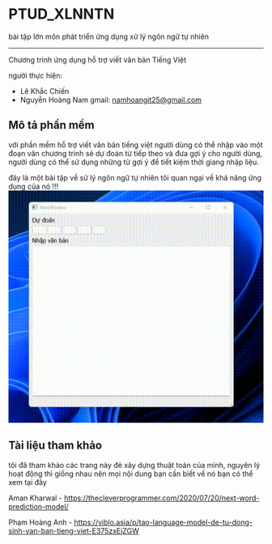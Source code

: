 
# PTUD_XLNNTN
bài tập lớn môn phát triển ứng dụng xử lý ngôn ngữ tự nhiên
______________________________________________________________________
Chương trình ứng dụng hỗ trợ viết văn bản Tiếng Việt

người thực hiện:
  - Lê Khắc Chiến
  - Nguyễn Hoàng Nam    gmail: namhoangit25@gmail.com



## Mô tả phần mềm
với phần mềm hỗ trợ viết văn bản tiếng việt người 
dùng có thể nhập vào một đoạn văn chương trình sẻ dự đoán từ tiếp theo và 
đưa gợi ý cho người dùng, người dùng có thể sử dụng những từ gợi ý để tiết 
kiệm thời giang nhập liệu.

đây là một bài tập về sử lý ngôn ngữ tự nhiên tôi quan ngại về khả năng ứng dụng của nó !!!
![Alt Text](/Recycle_Bin/3160659525736480910.gif)

## Tài liệu tham khảo
tôi đã tham khảo các trang này đẻ xây dựng thuật toán của mình, nguyên lý hoạt động thì giống nhau nên mọi nội dung bạn cần biết về nó bạn có thể xem tại đây

Aman Kharwal - https://thecleverprogrammer.com/2020/07/20/next-word-prediction-model/

Phạm Hoàng Anh - https://viblo.asia/p/tao-language-model-de-tu-dong-sinh-van-ban-tieng-viet-E375zxEjZGW
